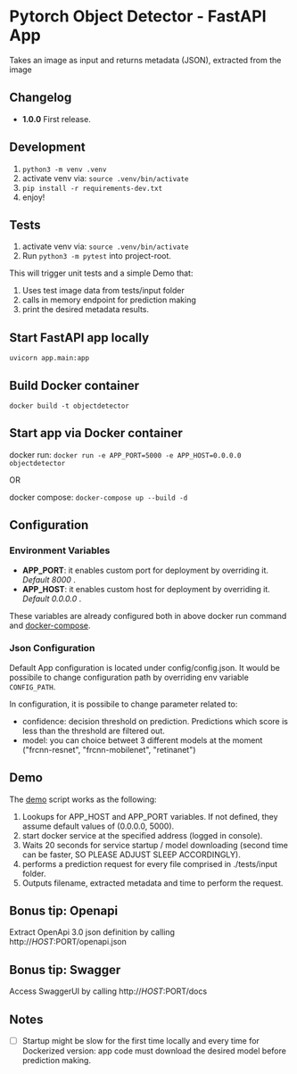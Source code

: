 # Pytorch Object Detector - FastAPI App

Takes an image as input and returns metadata (JSON), extracted from the image

## Changelog
- <b>1.0.0</b> First release.

## Development

1. `python3 -m venv .venv`
2. activate venv via: `source .venv/bin/activate`
3. `pip install -r requirements-dev.txt`
4. enjoy!

## Tests
1. activate venv via: `source .venv/bin/activate`
2. Run `python3 -m pytest` into project-root. 

This will trigger unit tests and a simple Demo that:
1. Uses test image data from tests/input folder
2. calls in memory endpoint for prediction making
3. print the desired metadata results.

## Start FastAPI app locally
`uvicorn app.main:app`

## Build Docker container
`docker build -t objectdetector`

## Start app via Docker container
docker run: `docker run -e APP_PORT=5000 -e APP_HOST=0.0.0.0 objectdetector`

OR

docker compose: `docker-compose up --build -d`

## Configuration

### Environment Variables

* <b>APP_PORT</b>: it enables custom port for deployment by overriding it. <i> Default 8000 </i>.
* <b>APP_HOST</b>: it enables custom host for deployment by overriding it. <i> Default 0.0.0.0 </i>.

These variables are already configured both in above docker run command and [docker-compose](docker-compose.yml).

### Json Configuration

Default App configuration is located under config/config.json. It would be possibile to change configuration path by overriding env variable `CONFIG_PATH`.

In configuration, it is possibile to change parameter related to:
* confidence: decision threshold on prediction. Predictions which score is less than the threshold are filtered out.
* model: you can choice betweet 3 different models at the moment ("frcnn-resnet", "frcnn-mobilenet", "retinanet")

## Demo
The [demo](demo.sh) script works as the following:

1. Lookups for APP_HOST and APP_PORT variables. If not defined, they assume default values of (0.0.0.0, 5000).
2. start docker service at the specified address (logged in console).
3. Waits 20 seconds for service startup / model downloading (second time can be faster, SO PLEASE ADJUST SLEEP ACCORDINGLY).
4. performs a prediction request for every file comprised in ./tests/input folder.
5. Outputs filename, extracted metadata and time to perform the request.

## Bonus tip: Openapi
Extract OpenApi 3.0 json definition by calling http://$HOST:$PORT/openapi.json

## Bonus tip: Swagger
Access SwaggerUI by calling http://$HOST:$PORT/docs

## Notes

- [ ] Startup might be slow for the first time locally and every time for Dockerized version: app code must download the desired model before prediction making.
